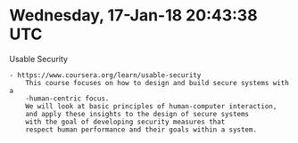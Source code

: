 # Wednesday, 17-Jan-18 20:43:38 UTC  

Usable Security

    - https://www.coursera.org/learn/usable-security
        This course focuses on how to design and build secure systems with a 
        -human-centric focus. 
        We will look at basic principles of human-computer interaction, 
        and apply these insights to the design of secure systems 
        with the goal of developing security measures that 
        respect human performance and their goals within a system.


